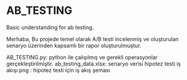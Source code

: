 # AB_TESTING
Basic understanding for ab testing.

Merhaba,
Bu projede temel olarak A/B testi incelenmiş ve oluşturulan senaryo üzerinden kapsamlı bir rapor oluşturulmuştur.

AB_TESTING.py: python ile çalışılmış ve gerekli operasyonlar gerçekleştirilmiştir.
ab_testing_data.xlsx: senaryo verisi
hipotez testi iş akışı.png : hipotez testi için iş akış şeması
